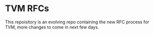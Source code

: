 # TVM RFCs

This repoisitory is an evolving repo containing the new RFC process for TVM, more changes to come in next few days.



